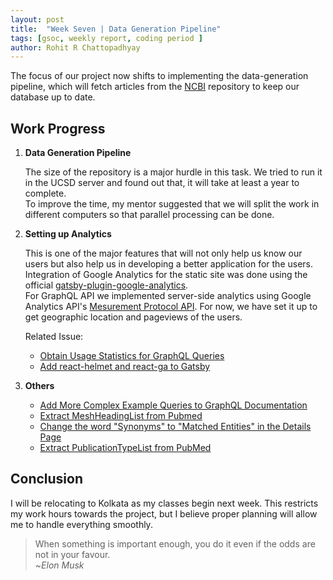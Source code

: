 ```yaml
---
layout: post
title:  "Week Seven | Data Generation Pipeline"
tags: [gsoc, weekly report, coding period ]
author: Rohit R Chattopadhyay
---
```

The focus of our project now shifts to implementing the data-generation pipeline, which will fetch articles from the [NCBI](https://ncbi.nlm.nih.gov) repository to keep our database up to date.  

## Work Progress

1. **Data Generation Pipeline**
    
    The size of the repository is a major hurdle in this task. We tried to run it in the UCSD server and found out that, it will take at least a year to complete.  
    To improve the time, my mentor suggested that we will split the work in different computers so that parallel processing can be done.  
   
2. **Setting up Analytics**

    This is one of the major features that will not only help us know our users but also help us in developing a better application for the users.  
    Integration of Google Analytics for the static site was done using the official [gatsby-plugin-google-analytics](https://www.npmjs.com/package/gatsby-plugin-google-analytics).  
    For GraphQL API we implemented server-side analytics using Google Analytics API's [Mesurement Protocol API](https://developers.google.com/analytics/devguides/collection/protocol/v1/). For now, we have set it up to get geographic location and pageviews of the users.  
    
    Related Issue:
        
    *    [Obtain Usage Statistics for GraphQL Queries](https://github.com/cannin/ihop-reach/issues/61)  
    *    [Add react-helmet and react-ga to Gatsby](https://github.com/cannin/ihop-reach/issues/14)

3. **Others**

    *    [Add More Complex Example Queries to GraphQL Documentation](https://github.com/cannin/ihop-reach/issues/60)
    *    [Extract MeshHeadingList from Pubmed](https://github.com/cannin/ihop-reach/issues/56)
    *    [Change the word "Synonyms" to "Matched Entities" in the Details Page](https://github.com/cannin/ihop-reach/issues/57)
    *    [Extract PublicationTypeList from PubMed](https://github.com/cannin/ihop-reach/issues/53)

    
## Conclusion

I will be relocating to Kolkata as my classes begin next week. This restricts my work hours towards the project, but I believe proper planning will allow me to handle everything smoothly.  
> When something is important enough, you do it even if the odds are not in your favour.  
> ~*Elon Musk*
